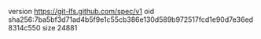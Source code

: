 version https://git-lfs.github.com/spec/v1
oid sha256:7ba5bf3d71ad4b5f9e1c55cb386e130d589b972517fcd1e90d7e36ed8314c550
size 24881

